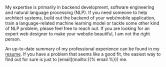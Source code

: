 <!--
.. title: Software Development & NLP
.. slug: technical
.. date: 2021-03-13 00:00:00 UTC+09:00
.. tags: 
.. category: 
.. link: 
.. description: 
.. type: text
-->

My expertise is primarily in backend development, software engineering and natural language processing (NLP). If you need someone to help architect systems, build out the backend of your web/mobile application, train a language-related machine learning model or tackle some other kind of NLP problem, please feel free to reach out. If you are looking for an expert web designer to make your website beautiful, I am not the right person. 

An up-to-date summary of my professional experience can be found in my <a href="/resume-technical-english.pdf">resume</a>. If you have a problem that seems like a good fit, the easiest way to find out for sure is just to [email](mailto:{{% email %}}) me.




